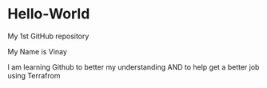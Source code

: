 # Hello-World
My 1st GitHub repository

My Name is Vinay

I am learning Github to better my understanding 
AND to help get a better job using Terrafrom

